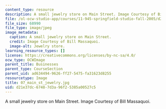 ```yaml
---
content_type: resource
description: A small jewelry store on Main Street. Image Courtesy of Bill Massaquoi.
file: /ol-ocw-studio-app/courses/11-945-springfield-studio-fall-2005/d21e37dc67487d3a96f25385a00527c5_07_main_st_jewelry.jpg
file_size: 68990
file_type: image/jpeg
image_metadata:
  caption: A small jewelry store on Main Street.
  credit: Image Courtesy of Bill Massaquoi.
  image-alt: Jewelry store.
learning_resource_types: []
license: https://creativecommons.org/licenses/by-nc-sa/4.0/
ocw_type: OCWImage
parent_title: Businesses
parent_type: CourseSection
parent_uid: ad634494-9626-ff27-5475-fa31623d8255
resourcetype: Image
title: 07_main_st_jewelry.jpg
uid: d21e37dc-6748-7d3a-96f2-5385a00527c5
---
```

A small jewelry store on Main Street. Image Courtesy of Bill Massaquoi.